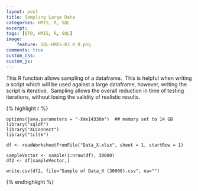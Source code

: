 ```yaml
---
layout: post
title: Sampling Large Data
categories: HMIS, R, SQL
excerpt: 
tags: [ETO, HMIS, R, SQL]
image: 
    feature: SQL-HMIS-R3_0_0.png
comments: true
custom_css:
custom_js: 
---
```


This R function allows sampling of a dataframe.  This is helpful when writing a script which will be used against a large dataframe, however, writing the script is iterative.  Sampling allows the overall reduction in time of testing iterations, without losing the validity of realistic results.

{% highlight r %}

    options(java.parameters = "-Xmx14336m")  ## memory set to 14 GB
    library("sqldf")
    library("XLConnect")
    library("tcltk")

    df <- readWorksheetFromFile("Data_X.xlsx", sheet = 1, startRow = 1)

    sampleVector <- sample(1:nrow(df), 30000)
    df2 <- df[sampleVector,]

    write.csv(df2, file="Sample of Data_X (30000).csv", na="")
    
{% endhighlight %}